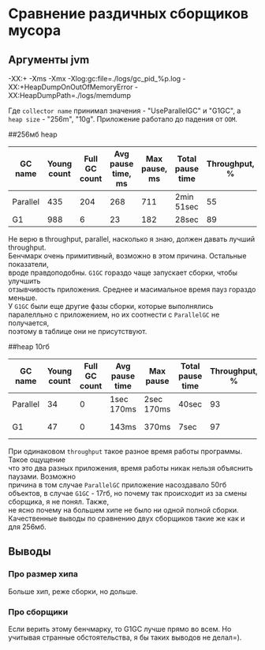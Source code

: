 # Сравнение раздичных сборщиков мусора

## Аргументы jvm
-XX:+<collector name>
-Xms<heap size>
-Xmx<heap size>
-Xlog:gc:file=./logs/gc_pid_%p.log
-XX:+HeapDumpOnOutOfMemoryError
-XX:HeapDumpPath=./logs/memdump

Где `collector name` принимал значения - "UseParallelGC" и 
"G1GC", а `heap size` - "256m", "10g". Приложение работало до падения от `OOM`.

##256мб heap

 GC name  | Young count | Full GC count | Avg pause time, ms | Max pause, ms | Total pause time | Throughput, % | Application run duration |
|----------|-------------|---------------|--------------------|---------------|------------------|---------------|--------------------------|
| Parallel | 435         | 204           | 268                | 711           | 2min 51sec       | 55            | 6min 24sec               |
| G1       | 988         | 6             | 23                 | 182           | 28sec            | 89            | 4min                     |

Не верю в throughput, parallel, насколько я знаю, должен давать лучший throughput. \
Бенчмарк очень примитивный, возможно в этом причина. Остальные показатели, \
вроде правдоподобны. `G1GC` гораздо чаще запускает сборки, чтобы улучшить \
отзывчивость приложения. Среднее и масимальное время пауз гораздо меньше. \
У `G1GC` были еще другие фазы сборки, которые выполнялись \
паралелльно с приложением, но их соотнести с `ParallelGC` не получается, \
поэтому в таблице они не присутствуют.

##heap 10гб

| GC name  | Young count | Full GC count | Avg pause time | Max pause  | Total pause time | Throughput, % | Application run duration |
|----------|-------------|---------------|----------------|------------|------------------|---------------|--------------------------|
| Parallel | 34          | 0             | 1sec 170ms     | 2sec 170ms | 40sec            | 93            | 10min 3sec               |
| G1       | 47          | 0             | 143ms          | 370ms      | 7sec             | 97            | 4min 20 sec              |

При одинаковом `throughput` такое разное время работы программы. Такое ощущение \
что это два разных приложения, время работы никак нельзя объяснить паузами. Возможно \
причина в том случае `ParallelGC` приложение насоздавало 50гб объектов, в случае
`G1GC` - 17гб, но почему так происходит из за смены сборщика, я не понял. Также,  \
не ясно почему на большем хипе не было ни одной полной сборки. Качественные выводы по сравнению двух сборщиков
такие же как и для 256мб.

## Выводы

### Про размер хипа

Больше хип, реже сборки, но дольше.

### Про сборщики

Если верить этому бенчмарку, то G1GC лучше прямо во всем. Но учитывая странные обстоятельства,
я бы таких выводов не делал=).                                                                                                     